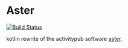 # Aster
[![Build Status](https://jenkins.remlit.site/buildStatus/icon?job=Aster)](https://jenkins.remlit.site/job/Aster/)

kotlin rewrite of the activitypub software [aster](https://github.com/ihateblueb/aster).